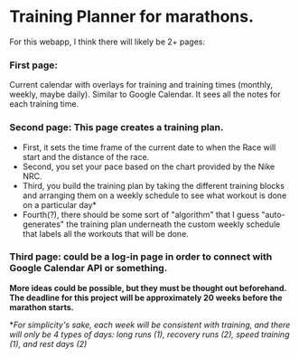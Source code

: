 # Training Planner for marathons.

For this webapp, I think there will likely be 2+ pages:

### First page: 
Current calendar with overlays for training and training times (monthly, weekly, maybe daily). Similar to Google Calendar. It sees all the notes for each training time.

### Second page: This page creates a training plan. 
- First, it sets the time frame of the current date to when the Race will start and the distance of the race. 
- Second, you set your pace based on the chart provided by the Nike NRC.
- Third, you build the training plan by taking the different training blocks and arranging them on a weekly schedule to see what workout is done on a particular day*
- Fourth(?), there should be some sort of "algorithm" that I guess "auto-generates" the training plan underneath the custom weekly schedule that labels all the workouts that will be done.

### Third page: could be a log-in page in order to connect with Google Calendar API or something.

**More ideas could be possible, but they must be thought out beforehand. The deadline for this project will be approximately 20 weeks before the marathon starts.**


**For simplicity's sake, each week will be consistent with training, and there will only be 4 types of days: long runs (1), recovery runs (2), speed training (1), and rest days (2)*